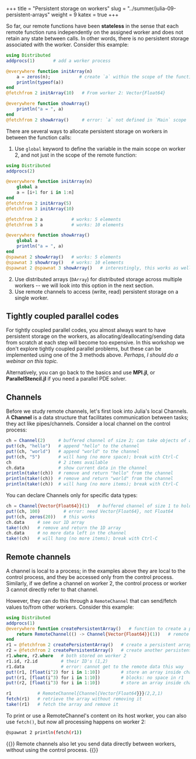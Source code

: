 +++
title = "Persistent storage on workers"
slug = "../summer/julia-09-persistent-arrays"
weight = 9
katex = true
+++

So far, our remote functions have been **stateless** in the sense that each remote function runs independently
on the assigned worker and does not retain any state between calls. In other words, there is no persistent
storage associated with the worker. Consider this example:

```jl
using Distributed
addprocs(1)       # add a worker process

@everywhere function initArray(n)
    a = zeros(n);           # create `a` within the scope of the function
    println(typeof(a))
end
@fetchfrom 2 initArray(10)   # From worker 2: Vector{Float64}

@everywhere function showArray()
    println("a = ", a)
end
@fetchfrom 2 showArray()     # error: `a` not defined in `Main` scope
```

There are several ways to allocate persistent storage on workers in between the function calls:

1. Use `global` keyword to define the variable in the main scope on worker 2, and not just in the scope of the
   remote function:

```jl
using Distributed
addprocs(2)

@everywhere function initArray(n)
    global a
    a = [i+1 for i in 1:n]
end
@fetchfrom 2 initArray(5)
@fetchfrom 3 initArray(10)

@fetchfrom 2 a           # works: 5 elements
@fetchfrom 3 a           # works: 10 elements

@everywhere function showArray()
    global a
    println("a = ", a)
end
@spawnat 2 showArray()   # works: 5 elements
@spawnat 3 showArray()   # works: 10 elements
@spawnat 2 @spawnat 3 showArray()   # interestingly, this works as well
```

2. Use distributed arrays (`DArray`) for distributed storage across multiple workers -- we will look into this
   option in the next section.
3. Use remote channels to access (write, read) persistent storage on a single worker.

## Tightly coupled parallel codes

For tightly coupled parallel codes, you almost always want to have persistent storage on the workers, as
allocating/deallocating/sending data from scratch at each step will become too expensive. In this workshop we
don't explore tightly coupled parallel problems, but these can be implemented using one of the 3 methods
above. *Perhaps, I should do a webinar on this topic.*

Alternatively, you can go back to the basics and use **MPI.jl**, or **ParallelStencil.jl** if you need a
parallel PDE solver.

## Channels

Before we study remote channels, let's first look into Julia's local Channels. A **Channel** is a data
structure that facilitates communication between tasks; they act like pipes/channels. Consider a local channel
on the control process:

```jl
ch = Channel(2)     # buffered channel of size 2; can take objects of any type
put!(ch, "hello")   # append "hello" to the channel
put!(ch, "world")   # append "world" to the channel
put!(ch, "5")       # will hang (no more space); break with Ctrl-C
ch                  # 2 items available
ch.data             # show current data in the channel
println(take!(ch))  # remove and return "hello" from the channel
println(take!(ch))  # remove and return "world" from the channel
println(take!(ch))  # will hang (no more items); break with Ctrl-C
```

You can declare Channels only  for specific data types:

```jl
ch = Channel{Vector{Float64}}(1)   # buffered channel of size 1 to hold 1D arrays of Float64's
put!(ch, 100)         # error: need Vector{Float64}, not Float64
put!(ch, zeros(20))   # this works
ch.data     # see our 1D array
take!(ch)   # remove and return the 1D array
ch.data     # no more data left in the channel
take!(ch)   # will hang (no more items); break with Ctrl-C
```

## Remote channels

A channel is local to a process; in the examples above they are local to the control process, and they be
accessed only from the control process. Similarly, if we define a channel on worker 2, the control process or
worker 3 cannot directly refer to that channel.

However, they can do this through a `RemoteChannel` that can send/fetch values to/from other workers. Consider
this example:

```jl
using Distributed
addprocs(1)
@everywhere function createPersistentArray()   # function to create a persistent array on a worker
    return RemoteChannel(() -> Channel{Vector{Float64}}(1))   # remote channel of size 1
end
r1 = @fetchfrom 2 createPersistentArray()   # create a persistent array
r2 = @fetchfrom 2 createPersistentArray()   # create another persistent array
r1.where, r2.where   # both stored on worker 2
r1.id, r2.id         # their ID's (1,2)
r1.data              # error: cannot get to the remote data this way
put!(r1, [float(i^2) for i in 1:10])        # store an array inside channel r1
put!(r1, [float(i^3) for i in 1:10])        # blocks: no space in r1
put!(r2, [float(i^3) for i in 1:10])        # store an array inside channel r2

r1          # RemoteChannel{Channel{Vector{Float64}}}(2,2,1)
fetch(r1)   # retrieve the array without removing it
take!(r1)   # fetch the array and remove it
```

To print or use a RemoteChannel's content on its host worker, you can also use `fetch()`, but now all
processing happens on worker 2:

```sh
@spawnat 2 println(fetch(r1))
```

{{<note>}}
Remote channels also let you send data directly between workers, without using the control process.
{{</note>}}






<!-- using Distributed, DistributedArrays -->
<!-- addprocs(4) -->
<!-- @everywhere using DistributedArrays -->
<!-- darr = DArray(I -> zeros(length(I)), (10,)) -->
<!-- @fetchfrom 2 darr   # access it from a worker -->
